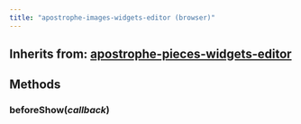```yaml
---
title: "apostrophe-images-widgets-editor (browser)"
---
```

## Inherits from: [apostrophe-pieces-widgets-editor](../apostrophe-pieces-widgets/browser-apostrophe-pieces-widgets-editor.html)

## Methods
### beforeShow(*callback*)

